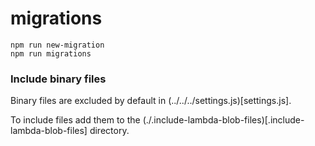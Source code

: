 # migrations

```
npm run new-migration
npm run migrations
```

### Include binary files

Binary files are excluded by default in (../../../settings.js)[settings.js].

To include files add them to the (./.include-lambda-blob-files)[.include-lambda-blob-files] directory.
